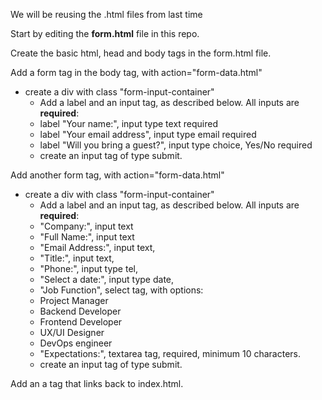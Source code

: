 
We will be reusing the .html files from last time

Start by editing the **form.html** file in this repo.

Create the basic html, head and body tags in the form.html file.

Add a form tag in the body tag, with action="form-data.html"
- create a div with class "form-input-container"
  - Add a label and an input tag, as described below. All inputs are **required**:
  - label "Your name:", input type text required
  - label "Your email address", input type email required
  - label "Will you bring a guest?", input type choice, Yes/No required
  - create an input tag of type submit.

Add another form tag, with action="form-data.html"
- create a div with class "form-input-container"
  - Add a label and an input tag, as described below. All inputs are **required**:
  - "Company:", input text
  - "Full Name:", input text
  - "Email Address:", input text,
  - "Title:", input text,
  - "Phone:", input type tel,
  - "Select a date:", input type date,
  - "Job Function", select tag, with options:
   - Project Manager
   - Backend Developer
   - Frontend Developer
   - UX/UI Designer
   - DevOps engineer
  - "Expectations:", textarea tag, required, minimum 10 characters.
  - create an input tag of type submit.

Add an a tag that links back to index.html.
